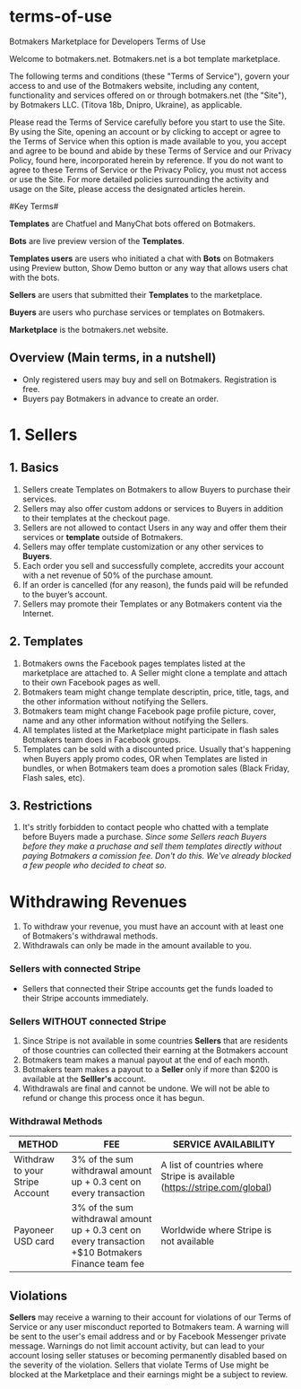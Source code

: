 # terms-of-use
Botmakers Marketplace for Developers Terms of Use 

Welcome to botmakers.net. Botmakers.net is a bot template marketplace.

The following terms and conditions (these "Terms of Service"), govern your access to and use of the Botmakers website, including any content, functionality and services offered on or through botmakers.net (the "Site"), by Botmakers LLC. (Titova 18b, Dnipro, Ukraine), as applicable.

Please read the Terms of Service carefully before you start to use the Site. By using the Site, opening an account or by clicking to accept or agree to the Terms of Service when this option is made available to you, you accept and agree to be bound and abide by these Terms of Service and our Privacy Policy, found here, incorporated herein by reference. If you do not want to agree to these Terms of Service or the Privacy Policy, you must not access or use the Site. For more detailed policies surrounding the activity and usage on the Site, please access the designated articles herein.


#Key Terms#

**Templates** are Chatfuel and ManyChat bots offered on Botmakers.

**Bots** are live preview version of the **Templates**.

**Templates users** are users who initiated a chat with **Bots** on Botmakers using Preview button, Show Demo button or any way that allows users chat with the bots.

**Sellers** are users that submitted their **Templates** to the marketplace.

**Buyers** are users who purchase services or templates on Botmakers.

**Marketplace** is the botmakers.net website.

## Overview (Main terms, in a nutshell) ##
- Only registered users may buy and sell on Botmakers. Registration is free.
- Buyers pay Botmakers in advance to create an order.

# 1. Sellers #

## 1. Basics ##

 1. Sellers create Templates on Botmakers to allow Buyers to purchase their services.
 1. Sellers may also offer custom addons or services to Buyers in addition to their templates at the checkout page.
 1. Sellers are not allowed to contact Users in any way and offer them their services or **template** outside of Botmakers.
 1. Sellers may offer template customization or any other services to **Buyers**.
 1. Each order you sell and successfully complete, accredits your account with a net revenue of 50% of the purchase amount.
 1. If an order is cancelled (for any reason), the funds paid will be refunded to the buyer’s account.
 1. Sellers may promote their Templates or any Botmakers content via the Internet.
 
 ## 2. Templates ##
 
 1. Botmakers owns the Facebook pages templates listed at the marketplace are attached to. A Seller might clone a template and attach to their own Facebook pages as well.
 1. Botmakers team  might change template descriptin, price, title, tags, and the other information without notifying the Sellers.
 1. Botmakers team  might change Facebook page profile picture, cover, name and any other information without notifying the Sellers.
 1. All templates listed at the Marketplace might participate in flash sales Botmakers team does in Facebook groups.
 1. Templates can be sold with a discounted price. Usually that's happening when Buyers apply promo codes, OR when Templates are listed in bundles, or when Botmakers team does a promotion sales (Black Friday, Flash sales, etc).

## 3. Restrictions 
 1. It's stritly forbidden to contact people who chatted with a template before Buyers made a purchase.
 *Since some Sellers reach Buyers before they make a pruchase and sell them templates directly without paying Botmakers a comission fee. Don't do this. We've already blocked a few people who decided to cheat so.*

# Withdrawing Revenues #

 1. To withdraw your revenue, you must have an account with at least one of Botmakers's withdrawal methods.
 1. Withdrawals can only be made in the amount available to you.
  
### Sellers with connected Stripe ###
  - Sellers that connected their Stripe accounts get the funds loaded to their Stripe accounts immediately.
  
### Sellers WITHOUT connected Stripe ###
  1. Since Stripe is not available in some countries **Sellers** that are residents of those countries can collected their earning at the Botmakers account
  1. Botmakers team makes a manual payout at the end of each month.
  1. Botmakers team makes a payout to a **Seller** only if more than $200 is available at the **Selller's** account.
  1. Withdrawals are final and cannot be undone. We will not be able to refund or change this process once it has begun.
  
### Withdrawal Methods ###
| METHOD  | FEE | SERVICE AVAILABILITY |
| ------------- | ------------- | ------------- |
| Withdraw to your Stripe Account  | 3% of the sum withdrawal amount up + 0.3 cent on every transaction  | A list of countries where Stripe is available (https://stripe.com/global) |
| Payoneer USD card  | 3% of the sum withdrawal amount up + 0.3 cent on every transaction +$10 Botmakers Finance team fee | Worldwide where Stripe is not available |
 

 
## Violations ##
**Sellers** may receive a warning to their account for violations of our Terms of Service or any user misconduct reported to Botmakers team. A warning will be sent to the user's email address and or by Facebook Messenger private message. Warnings do not limit account activity, but can lead to your account losing seller statuses or becoming permanently disabled based on the severity of the violation.
Sellers that violate Terms of Use might be blocked at the Marketplace and their earnings might be a subject to review.


